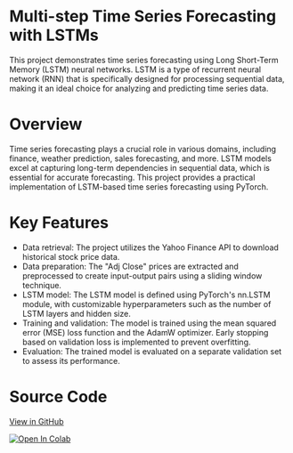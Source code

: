 # Multi-step Time Series Forecasting with LSTMs

This project demonstrates time series forecasting using Long Short-Term Memory (LSTM) neural networks. LSTM is a type of recurrent neural network (RNN) that is specifically designed for processing sequential data, making it an ideal choice for analyzing and predicting time series data.

# Overview
Time series forecasting plays a crucial role in various domains, including finance, weather prediction, sales forecasting, and more. LSTM models excel at capturing long-term dependencies in sequential data, which is essential for accurate forecasting. This project provides a practical implementation of LSTM-based time series forecasting using PyTorch.

# Key Features

* Data retrieval: The project utilizes the Yahoo Finance API to download historical stock price data.
* Data preparation: The "Adj Close" prices are extracted and preprocessed to create input-output pairs using a sliding window technique.
* LSTM model: The LSTM model is defined using PyTorch's nn.LSTM module, with customizable hyperparameters such as the number of LSTM layers and hidden size.
* Training and validation: The model is trained using the mean squared error (MSE) loss function and the AdamW optimizer. Early stopping based on validation loss is implemented to prevent overfitting.
* Evaluation: The trained model is evaluated on a separate validation set to assess its performance.

# Source Code
[View in GitHub](https://github.com/danplotkin/LSTM_Time_Series/blob/main/TimeSeriesLSTM.ipynb)

[![Open In Colab](https://colab.research.google.com/assets/colab-badge.svg)](https://colab.research.google.com/github/danplotkin/LSTM_Time_Series/blob/main/TimeSeriesLSTM.ipynb)

